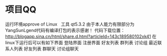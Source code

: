 # 项目QQ
运行环境approve of Linux  
工具 qt5.3.2
由于本人能力有限部分为YangSunLgend代码有编译打包的表示感谢！
代码下载位置：http://blogapp.sina.cn/html/share.d.html?articleId=143c189580102xk41
在linux下运行后可以有如下界面
登陆界面
注册界面
好友列表
群列表
讨论组
最近联系人列表
好友列表
群聊天
讨论组聊天


